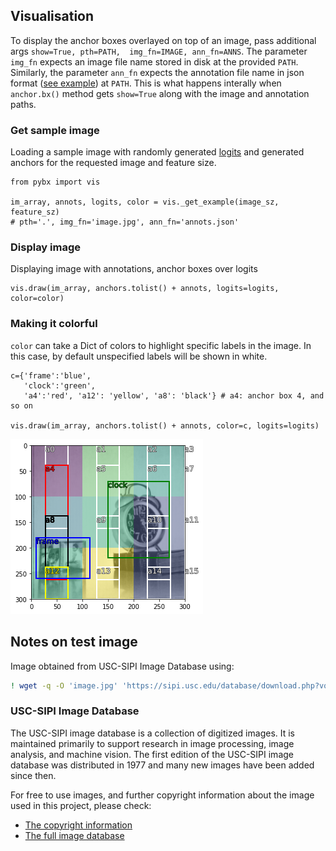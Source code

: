 ## Visualisation
To display the anchor boxes overlayed on top of an image, pass additional args `show=True, pth=PATH, 
img_fn=IMAGE, ann_fn=ANNS`. The parameter `img_fn` expects an image file name stored in disk at the provided `PATH`. 
Similarly, the parameter `ann_fn` expects the annotation file name in json format ([see example](data/annots.json)) at 
`PATH`.
This is what happens interally when `anchor.bx()` method gets `show=True` along with the image and annotation paths. 

### Get sample image
Loading a sample image with randomly generated [logits](https://en.wikipedia.org/wiki/Logit) and generated anchors for the requested image and feature size.
```python3
from pybx import vis

im_array, annots, logits, color = vis._get_example(image_sz, feature_sz)  
# pth='.', img_fn='image.jpg', ann_fn='annots.json'
```
### Display image
Displaying image with annotations, anchor boxes over logits
```python3
vis.draw(im_array, anchors.tolist() + annots, logits=logits, color=color)
```

### Making it colorful
`color` can take a Dict of colors to highlight specific labels in the image. 
In this case, by default unspecified labels will be shown in white.
```python3
c={'frame':'blue', 
   'clock':'green', 
   'a4':'red', 'a12': 'yellow', 'a8': 'black'} # a4: anchor box 4, and so on

vis.draw(im_array, anchors.tolist() + annots, color=c, logits=logits)
```

![](./result.png)

## Notes on test image
Image obtained from USC-SIPI Image Database using:
```bash
! wget -q -O 'image.jpg' 'https://sipi.usc.edu/database/download.php?vol=misc&img=5.1.12'
```
### USC-SIPI Image Database
The USC-SIPI image database is a collection of digitized images. 
It is maintained primarily to support research in image processing, 
image analysis, and machine vision. The first edition of the 
USC-SIPI image database was distributed in 1977 and many new 
images have been added since then.

For free to use images, and further copyright information about 
the image used in this project, please check:
- [The copyright information](https://sipi.usc.edu/database/copyright.php)
- [The full image database](https://sipi.usc.edu/database/database.php)